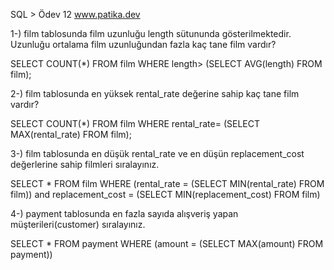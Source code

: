 SQL > Ödev 12
www.patika.dev

1-) film tablosunda film uzunluğu length sütununda gösterilmektedir. Uzunluğu ortalama film uzunluğundan fazla kaç tane film vardır?

SELECT COUNT(*) FROM film
WHERE length>
(SELECT AVG(length) FROM film);

2-) film tablosunda en yüksek rental_rate değerine sahip kaç tane film vardır?

SELECT COUNT(*) FROM film
WHERE rental_rate=
(SELECT MAX(rental_rate) FROM film);

3-) film tablosunda en düşük rental_rate ve en düşün replacement_cost değerlerine sahip filmleri sıralayınız.

SELECT * FROM film
WHERE (rental_rate = (SELECT MIN(rental_rate) FROM film)) and replacement_cost = (SELECT MIN(replacement_cost) FROM film)

4-) payment tablosunda en fazla sayıda alışveriş yapan müşterileri(customer) sıralayınız.

SELECT * FROM payment
WHERE (amount = (SELECT MAX(amount) FROM payment))
